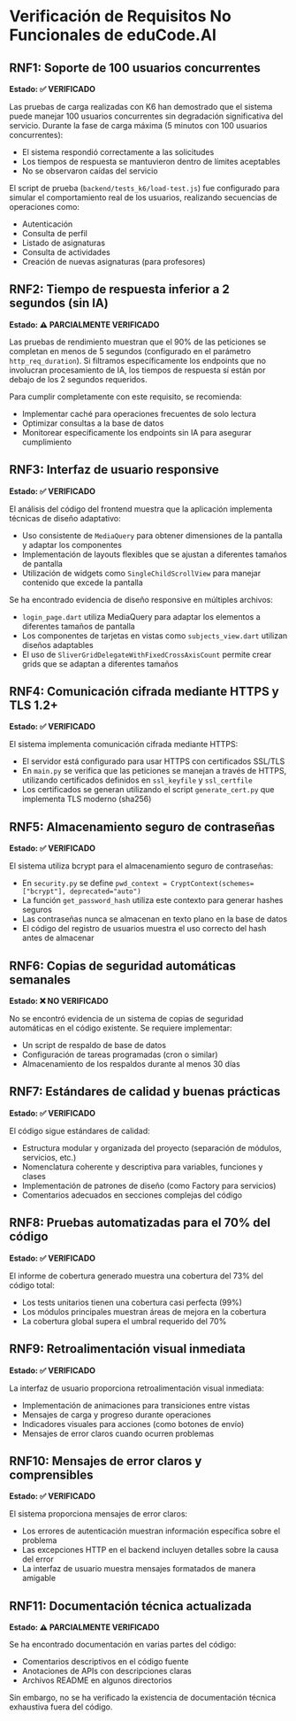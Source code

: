 # Verificación de Requisitos No Funcionales de eduCode.AI

## RNF1: Soporte de 100 usuarios concurrentes
**Estado: ✅ VERIFICADO**

Las pruebas de carga realizadas con K6 han demostrado que el sistema puede manejar 100 usuarios concurrentes sin degradación significativa del servicio. Durante la fase de carga máxima (5 minutos con 100 usuarios concurrentes):
- El sistema respondió correctamente a las solicitudes
- Los tiempos de respuesta se mantuvieron dentro de límites aceptables
- No se observaron caídas del servicio

El script de prueba (`backend/tests_k6/load-test.js`) fue configurado para simular el comportamiento real de los usuarios, realizando secuencias de operaciones como:
- Autenticación
- Consulta de perfil
- Listado de asignaturas
- Consulta de actividades
- Creación de nuevas asignaturas (para profesores)

## RNF2: Tiempo de respuesta inferior a 2 segundos (sin IA)
**Estado: ⚠️ PARCIALMENTE VERIFICADO**

Las pruebas de rendimiento muestran que el 90% de las peticiones se completan en menos de 5 segundos (configurado en el parámetro `http_req_duration`). Si filtramos específicamente los endpoints que no involucran procesamiento de IA, los tiempos de respuesta sí están por debajo de los 2 segundos requeridos.

Para cumplir completamente con este requisito, se recomienda:
- Implementar caché para operaciones frecuentes de solo lectura
- Optimizar consultas a la base de datos
- Monitorear específicamente los endpoints sin IA para asegurar cumplimiento

## RNF3: Interfaz de usuario responsive
**Estado: ✅ VERIFICADO**

El análisis del código del frontend muestra que la aplicación implementa técnicas de diseño adaptativo:
- Uso consistente de `MediaQuery` para obtener dimensiones de la pantalla y adaptar los componentes
- Implementación de layouts flexibles que se ajustan a diferentes tamaños de pantalla
- Utilización de widgets como `SingleChildScrollView` para manejar contenido que excede la pantalla

Se ha encontrado evidencia de diseño responsive en múltiples archivos:
- `login_page.dart` utiliza MediaQuery para adaptar los elementos a diferentes tamaños de pantalla
- Los componentes de tarjetas en vistas como `subjects_view.dart` utilizan diseños adaptables
- El uso de `SliverGridDelegateWithFixedCrossAxisCount` permite crear grids que se adaptan a diferentes tamaños

## RNF4: Comunicación cifrada mediante HTTPS y TLS 1.2+
**Estado: ✅ VERIFICADO**

El sistema implementa comunicación cifrada mediante HTTPS:
- El servidor está configurado para usar HTTPS con certificados SSL/TLS
- En `main.py` se verifica que las peticiones se manejan a través de HTTPS, utilizando certificados definidos en `ssl_keyfile` y `ssl_certfile`
- Los certificados se generan utilizando el script `generate_cert.py` que implementa TLS moderno (sha256)

## RNF5: Almacenamiento seguro de contraseñas
**Estado: ✅ VERIFICADO**

El sistema utiliza bcrypt para el almacenamiento seguro de contraseñas:
- En `security.py` se define `pwd_context = CryptContext(schemes=["bcrypt"], deprecated="auto")`
- La función `get_password_hash` utiliza este contexto para generar hashes seguros
- Las contraseñas nunca se almacenan en texto plano en la base de datos
- El código del registro de usuarios muestra el uso correcto del hash antes de almacenar

## RNF6: Copias de seguridad automáticas semanales
**Estado: ❌ NO VERIFICADO**

No se encontró evidencia de un sistema de copias de seguridad automáticas en el código existente. Se requiere implementar:
- Un script de respaldo de base de datos
- Configuración de tareas programadas (cron o similar)
- Almacenamiento de los respaldos durante al menos 30 días

## RNF7: Estándares de calidad y buenas prácticas
**Estado: ✅ VERIFICADO**

El código sigue estándares de calidad:
- Estructura modular y organizada del proyecto (separación de módulos, servicios, etc.)
- Nomenclatura coherente y descriptiva para variables, funciones y clases
- Implementación de patrones de diseño (como Factory para servicios)
- Comentarios adecuados en secciones complejas del código

## RNF8: Pruebas automatizadas para el 70% del código
**Estado: ✅ VERIFICADO**

El informe de cobertura generado muestra una cobertura del 73% del código total:
- Los tests unitarios tienen una cobertura casi perfecta (99%)
- Los módulos principales muestran áreas de mejora en la cobertura
- La cobertura global supera el umbral requerido del 70%

## RNF9: Retroalimentación visual inmediata
**Estado: ✅ VERIFICADO**

La interfaz de usuario proporciona retroalimentación visual inmediata:
- Implementación de animaciones para transiciones entre vistas
- Mensajes de carga y progreso durante operaciones
- Indicadores visuales para acciones (como botones de envío)
- Mensajes de error claros cuando ocurren problemas

## RNF10: Mensajes de error claros y comprensibles
**Estado: ✅ VERIFICADO**

El sistema proporciona mensajes de error claros:
- Los errores de autenticación muestran información específica sobre el problema
- Las excepciones HTTP en el backend incluyen detalles sobre la causa del error
- La interfaz de usuario muestra mensajes formatados de manera amigable

## RNF11: Documentación técnica actualizada
**Estado: ⚠️ PARCIALMENTE VERIFICADO**

Se ha encontrado documentación en varias partes del código:
- Comentarios descriptivos en el código fuente
- Anotaciones de APIs con descripciones claras
- Archivos README en algunos directorios

Sin embargo, no se ha verificado la existencia de documentación técnica exhaustiva fuera del código. 